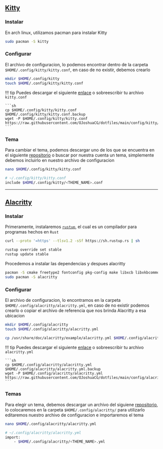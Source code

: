 ## [Kitty](https://sw.kovidgoyal.net/kitty/)

### Instalar

En arch linux, utilizamos pacman para instalar Kitty

```sh
sudo pacman -S kitty
```

### Configurar

El archivo de configuracion, lo podemos encontrar dentro de la carpeta `$HOME/.config/kitty/kitty.conf`, en caso de no existir, debemos crearlo

```sh
mkdir $HOME/.config/kitty
touch $HOME/.config/kitty/kitty.conf
```

!!! tip
    Puedes descargar el siguiente [enlace](https://github.com/OJoshuaCG/dotfiles/blob/main/config/kitty/kitty.conf) o sobreescribir tu archivo `kitty.conf`

    ```sh
    cp $HOME/.config/kitty/kitty.conf $HOME/.config/kitty/kitty.conf.backup
    wget -P $HOME/.config/kitty/kitty.conf https://raw.githubusercontent.com/OJoshuaCG/dotfiles/main/config/kitty/kitty.conf
    ```


### Tema

Para cambiar el tema, podemos descargar uno de los que se encuentra en el siguiente [repositorio](https://github.com/dexpota/kitty-themes) o buscar por nuestra cuenta un tema, simplemente debemos incluirlo en nuestro archivo de configuracion

```sh
nano $HOME/.config/kitty/kitty.conf

# ~/.config/kitty/kitty.conf
include $HOME/.config/kitty/<THEME_NAME>.conf
```


---
## [Alacritty](https://alacritty.org/)

### Instalar

Primeramente, instalaremos [`rustup`](https://rustup.rs/), el cual es un compilador para programas hechos en `Rust`

```sh
curl --proto '=https' --tlsv1.2 -sSf https://sh.rustup.rs | sh

rustup override set stable
rustup update stable
```

Procedemos a instalar las dependencias y despues alacritty

```sh
pacman -S cmake freetype2 fontconfig pkg-config make libxcb libxkbcommon python
sudo pacman -S alacritty
```

### Configurar

El archivo de configuracion, lo encontramos en la carpeta `$HOME/.config/alacritty/alacritty.yml`, en caso de no existir podemos crearlo o copiar el archivo de referencia que nos brinda Alacritty a esa ubicacion

```sh
mkdir $HOME/.config/alacritty
touch $HOME/.config/alacritty/alacritty.yml

cp /usr/share/doc/alacritty/example/alacritty.yml $HOME/.config/alacritty/alacritty.yml
```

!!! tip
    Puedes descargar el siguiente [enlace](https://github.com/OJoshuaCG/dotfiles/blob/main/config/alacritty/alacritty.yml) o sobreescribir tu archivo `alacritty.yml`

    ```sh
    cp $HOME/.config/alacritty/alacritty.yml $HOME/.config/alacritty/alacritty.yml.backup
    wget -P $HOME/.config/alacritty/alacritty.yml https://raw.githubusercontent.com/OJoshuaCG/dotfiles/main/config/alacritty/alacritty.yml
    ```


### Temas

Para elegir un tema, debemos descargar un archivo del siguiene [repositorio](https://github.com/alacritty/alacritty-theme), lo colocaremos en la carpeta `$HOME/.config/alacritty/` para utilizarlo editaremos nuestro archivo de configuracion e importaremos el tema

```sh
nano $HOME/.config/alacritty/alacritty.yml

# ~/.config/alacritty/alacritty.yml
import:
    - $HOME/.config/alacritty/<THEME_NAME>.yml
```


<!-- ---
## Terminator

## Konsole

## xfce terminal

## gnome terminal -->

